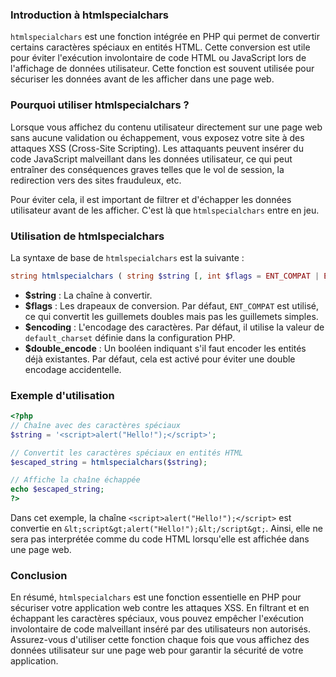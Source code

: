### Introduction à htmlspecialchars

`htmlspecialchars` est une fonction intégrée en PHP qui permet de convertir certains caractères spéciaux en entités HTML. Cette conversion est utile pour éviter l'exécution involontaire de code HTML ou JavaScript lors de l'affichage de données utilisateur. Cette fonction est souvent utilisée pour sécuriser les données avant de les afficher dans une page web.

### Pourquoi utiliser htmlspecialchars ?

Lorsque vous affichez du contenu utilisateur directement sur une page web sans aucune validation ou échappement, vous exposez votre site à des attaques XSS (Cross-Site Scripting). Les attaquants peuvent insérer du code JavaScript malveillant dans les données utilisateur, ce qui peut entraîner des conséquences graves telles que le vol de session, la redirection vers des sites frauduleux, etc.

Pour éviter cela, il est important de filtrer et d'échapper les données utilisateur avant de les afficher. C'est là que `htmlspecialchars` entre en jeu.

### Utilisation de htmlspecialchars

La syntaxe de base de `htmlspecialchars` est la suivante :

```php
string htmlspecialchars ( string $string [, int $flags = ENT_COMPAT | ENT_HTML401 [, string|null $encoding = ini_get("default_charset") [, bool $double_encode = true ]]] )
```

- **$string** : La chaîne à convertir.
- **$flags** : Les drapeaux de conversion. Par défaut, `ENT_COMPAT` est utilisé, ce qui convertit les guillemets doubles mais pas les guillemets simples.
- **$encoding** : L'encodage des caractères. Par défaut, il utilise la valeur de `default_charset` définie dans la configuration PHP.
- **$double_encode** : Un booléen indiquant s'il faut encoder les entités déjà existantes. Par défaut, cela est activé pour éviter une double encodage accidentelle.

### Exemple d'utilisation

```php
<?php
// Chaîne avec des caractères spéciaux
$string = '<script>alert("Hello!");</script>';

// Convertit les caractères spéciaux en entités HTML
$escaped_string = htmlspecialchars($string);

// Affiche la chaîne échappée
echo $escaped_string;
?>
```

Dans cet exemple, la chaîne `<script>alert("Hello!");</script>` est convertie en `&lt;script&gt;alert("Hello!");&lt;/script&gt;`. Ainsi, elle ne sera pas interprétée comme du code HTML lorsqu'elle est affichée dans une page web.

### Conclusion

En résumé, `htmlspecialchars` est une fonction essentielle en PHP pour sécuriser votre application web contre les attaques XSS. En filtrant et en échappant les caractères spéciaux, vous pouvez empêcher l'exécution involontaire de code malveillant inséré par des utilisateurs non autorisés. Assurez-vous d'utiliser cette fonction chaque fois que vous affichez des données utilisateur sur une page web pour garantir la sécurité de votre application.
